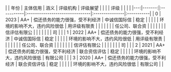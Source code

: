 |    |   年份 | 主体信用   | 涵义                           | 评级机构       | 评级展望   |
|    |        | 评级       |                                |                |            |
|---:|-------:|:-----------|:-------------------------------|:---------------|:-----------|
|  0 |   2023 | AA+        | 偿还债务的能力很强，受不利经济 | 中诚信国际信   | 稳定       |
|    |        |            | 环境的影响不大，违约风险很低   | 用评级有限责   |            |
|    |        |            |                                | 任公司、联合资 |            |
|    |        |            |                                | 信评估有限公   |            |
|    |        |            |                                | 司             |            |
|  1 |   2022 | AA+        | 偿还债务的能力很强，受不利经济 | 中诚信国际信   | 稳定       |
|    |        |            | 环境的影响不大，违约风险很低   | 用评级有限责   |            |
|    |        |            |                                | 任公司、联合资 |            |
|    |        |            |                                | 信评估有限公   |            |
|    |        |            |                                | 司             |            |
|  2 |   2021 | AA+        | 偿还债务的能力很强，受不利经济 | 联合资信评估   | 稳定       |
|    |        |            | 环境的影响不大，违约风险很低   | 有限公司       |            |
|  3 |   2020 | AA+        | 偿还债务的能力很强，受不利经济 | 联合资信评估   | 稳定       |
|    |        |            | 环境的影响不大，违约风险很低   | 有限公司       |            |